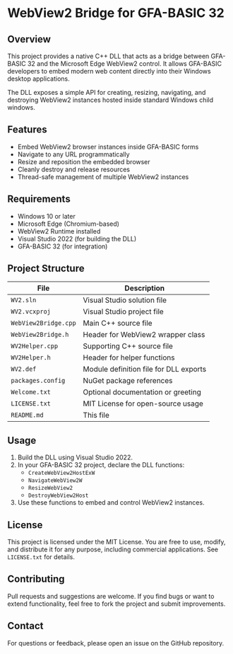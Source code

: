 # WebView2 Bridge for GFA-BASIC 32

## Overview

This project provides a native C++ DLL that acts as a bridge between GFA-BASIC 32 and the Microsoft Edge WebView2 control. It allows GFA-BASIC developers to embed modern web content directly into their Windows desktop applications.

The DLL exposes a simple API for creating, resizing, navigating, and destroying WebView2 instances hosted inside standard Windows child windows.

## Features

- Embed WebView2 browser instances inside GFA-BASIC forms
- Navigate to any URL programmatically
- Resize and reposition the embedded browser
- Cleanly destroy and release resources
- Thread-safe management of multiple WebView2 instances

## Requirements

- Windows 10 or later
- Microsoft Edge (Chromium-based)
- WebView2 Runtime installed
- Visual Studio 2022 (for building the DLL)
- GFA-BASIC 32 (for integration)

## Project Structure

| File                  | Description                                 |
|-----------------------|---------------------------------------------|
| `WV2.sln`             | Visual Studio solution file                 |
| `WV2.vcxproj`         | Visual Studio project file                  |
| `WebView2Bridge.cpp`  | Main C++ source file                        |
| `WebView2Bridge.h`    | Header for WebView2 wrapper class           |
| `WV2Helper.cpp`       | Supporting C++ source file                  |
| `WV2Helper.h`         | Header for helper functions                 |
| `WV2.def`             | Module definition file for DLL exports      |
| `packages.config`     | NuGet package references                    |
| `Welcome.txt`         | Optional documentation or greeting          |
| `LICENSE.txt`         | MIT License for open-source usage           |
| `README.md`           | This file                                   |

## Usage

1. Build the DLL using Visual Studio 2022.
2. In your GFA-BASIC 32 project, declare the DLL functions:
   - `CreateWebView2HostExW`
   - `NavigateWebView2W`
   - `ResizeWebView2`
   - `DestroyWebView2Host`
3. Use these functions to embed and control WebView2 instances.

## License

This project is licensed under the MIT License. You are free to use, modify, and distribute it for any purpose, including commercial applications. See `LICENSE.txt` for details.

## Contributing

Pull requests and suggestions are welcome. If you find bugs or want to extend functionality, feel free to fork the project and submit improvements.

## Contact

For questions or feedback, please open an issue on the GitHub repository.

